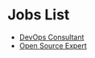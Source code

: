 # Jobs List

* [DevOps Consultant](https://www.accenture.com/fi-en/careers/jobdetails?id=00376732_en)
* [Open Source Expert](https://www.accenture.com/fi-en/careers/jobdetails?id=00373807_en)
